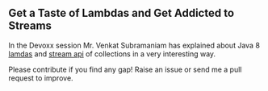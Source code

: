 ## Get a Taste of Lambdas and Get Addicted to Streams

 In the Devoxx session Mr. Venkat Subramaniam  has explained about Java 8 [lamdas](https://github.com/laxmikant99/conference-notes/blob/master/session1/lamdas.md) and [stream api](https://github.com/laxmikant99/conference-notes/blob/master/session1/streams.md) of collections in a very interesting way.
 
 Please contribute if you find any gap! Raise an issue or send me a pull request to improve.
 
 
